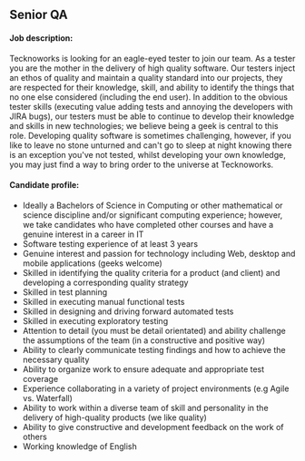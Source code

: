 ## Senior QA

#### Job description:

Tecknoworks is looking for an eagle-eyed tester to join our team. As a tester you are the mother in the delivery of high quality software. Our testers inject an ethos of quality and maintain a quality standard into our projects, they are respected for their knowledge, skill, and ability to identify the things that no one else considered (including the end user). In addition to the obvious tester skills (executing value adding tests and annoying the developers with JIRA bugs), our testers must be able to continue to develop their knowledge and skills in new technologies; we believe being a geek is central to this role. Developing quality software is sometimes challenging, however, if you like to leave no stone unturned and can't go to sleep at night knowing there is an exception you've not tested, whilst developing your own knowledge, you may just find a way to bring order to the universe at Tecknoworks.

#### Candidate profile:

*   Ideally a Bachelors of Science in Computing or other mathematical or science discipline and/or significant computing experience; however, we take candidates who have completed other courses and have a genuine interest in a career in IT 
*   Software testing experience of at least 3 years 
*   Genuine interest and passion for technology including Web, desktop and mobile applications (geeks welcome) 
*   Skilled in identifying the quality criteria for a product (and client) and developing a corresponding quality strategy 
*   Skilled in test planning 
*   Skilled in executing manual functional tests 
*   Skilled in designing and driving forward automated tests 
*   Skilled in executing exploratory testing 
*   Attention to detail (you must be detail orientated) and ability challenge the assumptions of the team (in a constructive and positive way) 
*   Ability to clearly communicate testing findings and how to achieve the necessary quality 
*   Ability to organize work to ensure adequate and appropriate test coverage 
*   Experience collaborating in a variety of project environments (e.g Agile vs. Waterfall) 
*   Ability to work within a diverse team of skill and personality in the delivery of high-quality products (we like quality) 
*   Ability to give constructive and development feedback on the work of others 
*   Working knowledge of English
